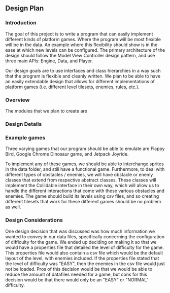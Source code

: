 ## Design Plan

### Introduction
The goal of this project is to write a program that can easily implement different kinds of platform games. Where the program will be most flexible will be in the data. An example where this flexibility should show is in the ease at which new levels can be configured. The primary architecture of the design should follow the Model View Controller design pattern, and use three main APIs: Engine, Data, and Player. 

Our design goals are to use interfaces and class hierarchies in a way such that the program is flexible and cleanly written. We plan to be able to have an easily extendable design that allows for different implementations of platform games (i.e. different level tilesets, enemies, rules, etc.).

### Overview

The modules that we plan to create are 

### Design Details



### Example games
Three varying games that our program should be able to emulate are Flappy Bird, Google Chrome Dinosaur game, and Jetpack Joyride.

To implement any of these games, we should be able to interchange sprites in the data folder, and still have a functional game. Furthermore, to deal with different types of obstacles / enemies, we will have obstacle or enemy classes that extend from respective abstract classes. These classes will implement the Collidable interface in their own way, which will allow us to handle the different interactions that come with these various obstacles and enemies. The game should build its levels using csv files, and so creating different tilesets that work for these different games should be no problem as well.

### Design Considerations
One design decision that was discussed was how much information we wanted to convey in our data files, specifically concerning the configuration of difficulty for the game. We ended up deciding on making it so that we would have a properties file that detailed the level of difficulty for the game. This properties file would also contain a csv file which would be the default layout of the level, with enemies included. If the properties file stated that the level of difficulty was "EASY", then the enemies in the csv file would just not be loaded. Pros of this decision would be that we would be able to reduce the amount of datafiles needed for a game, but cons for this decision would be that there would only be an "EASY" or "NORMAL" difficulty.